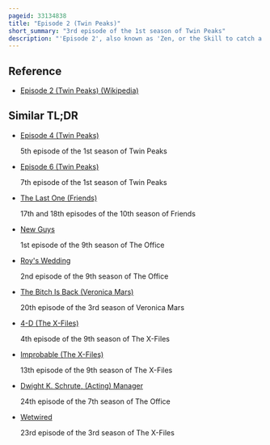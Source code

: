 ```yaml
---
pageid: 33134838
title: "Episode 2 (Twin Peaks)"
short_summary: "3rd episode of the 1st season of Twin Peaks"
description: "'Episode 2', also known as 'Zen, or the Skill to catch a Killer', is the third Episode of the first Season of the american Mystery Television Series Twin Peaks. The Episode was written by the Creators of the Series Mark Frost and David Lynch and was directed by Lynch. It features Series Regulars kyle Maclachlan michael ontkean Ray Wise and richard Beymer and Introduces michael J Miller. Anderson as the Man from another Place, Miguel Ferrer as Albert Rosenfield and David Patrick Kelly as Jerry Horne."
---
```


## Reference

- [Episode 2 (Twin Peaks) (Wikipedia)](https://en.wikipedia.org/?curid=33134838)

## Similar TL;DR

- [Episode 4 (Twin Peaks)](/tldr/en/episode-4-twin-peaks)

  5th episode of the 1st season of Twin Peaks

- [Episode 6 (Twin Peaks)](/tldr/en/episode-6-twin-peaks)

  7th episode of the 1st season of Twin Peaks

- [The Last One (Friends)](/tldr/en/the-last-one-friends)

  17th and 18th episodes of the 10th season of Friends

- [New Guys](/tldr/en/new-guys)

  1st episode of the 9th season of The Office

- [Roy's Wedding](/tldr/en/roys-wedding)

  2nd episode of the 9th season of The Office

- [The Bitch Is Back (Veronica Mars)](/tldr/en/the-bitch-is-back-veronica-mars)

  20th episode of the 3rd season of Veronica Mars

- [4-D (The X-Files)](/tldr/en/4-d-the-x-files)

  4th episode of the 9th season of The X-Files

- [Improbable (The X-Files)](/tldr/en/improbable-the-x-files)

  13th episode of the 9th season of The X-Files

- [Dwight K. Schrute, (Acting) Manager](/tldr/en/dwight-k-schrute-acting-manager)

  24th episode of the 7th season of The Office

- [Wetwired](/tldr/en/wetwired)

  23rd episode of the 3rd season of The X-Files
